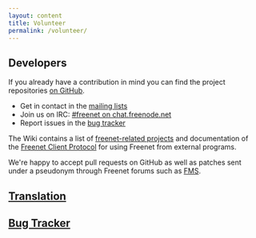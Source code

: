 ```yaml
---
layout: content
title: Volunteer
permalink: /volunteer/
---
```


## Developers

If you already have a contribution in mind you can find the project repositories
[on GitHub](https://github.com/freenet/).

- Get in contact in the [mailing lists](/pages/help.html#mailing-lists)
- Join us on IRC: [#freenet on chat.freenode.net](/pages/help.html#irc)
- Report issues in the [bug tracker](https://bugs.freenetproject.org/)

The Wiki contains a list of 
[freenet-related projects](https://wiki.freenetproject.org/Projects) 
and documentation of the 
[Freenet Client Protocol](https://wiki.freenetproject.org/FCPv2)
for using Freenet from external programs.

We're happy to accept pull requests on GitHub as well as patches sent under a
pseudonym through Freenet forums such as [FMS](http://freesocial.draketo.de/fms_en.html).

## [Translation](https://wiki.freenetproject.org/Translation)

## [Bug Tracker](https://bugs.freenetproject.org/)
